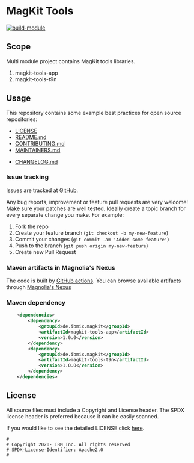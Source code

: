 # MagKit Tools

[![build-module](https://github.com/IBM/magkit-tools/actions/workflows/build.yaml/badge.svg)](https://github.com/IBM/magkit-tools/actions/workflows/build.yaml)

## Scope

Multi module project contains MagKit tools libraries.
1. magkit-tools-app
2. magkit-tools-t9n

## Usage

This repository contains some example best practices for open source repositories:

* [LICENSE](LICENSE)
* [README.md](README.md)
* [CONTRIBUTING.md](CONTRIBUTING.md)
* [MAINTAINERS.md](MAINTAINERS.md)
<!-- A Changelog allows you to track major changes and things that happen, https://github.com/github-changelog-generator/github-changelog-generator can help automate the process -->
* [CHANGELOG.md](CHANGELOG.md)

### Issue tracking

Issues are tracked at [GitHub](https://github.com/IBM/magkit-tools/issues).

Any bug reports, improvement or feature pull requests are very welcome!
Make sure your patches are well tested. Ideally create a topic branch for every separate change you make.
For example:

1. Fork the repo
2. Create your feature branch (`git checkout -b my-new-feature`)
3. Commit your changes (`git commit -am 'Added some feature'`)
4. Push to the branch (`git push origin my-new-feature`)
5. Create new Pull Request

### Maven artifacts in Magnolia's Nexus

The code is built by [GitHub actions](https://github.com/IBM/magkit-tools/actions/workflows/build.yaml).
You can browse available artifacts through [Magnolia's Nexus](https://nexus.magnolia-cms.com/#nexus-search;quick~magkit-tools)

### Maven dependency

```xml
    <dependencies>
        <dependency>
            <groupId>de.ibmix.magkit</groupId>
            <artifactId>magkit-tools-app</artifactId>
            <version>1.0.0</version>
        </dependency>
        <dependency>
            <groupId>de.ibmix.magkit</groupId>
            <artifactId>magkit-tools-t9n</artifactId>
            <version>1.0.0</version>
        </dependency>
    </dependencies>
```

## License

All source files must include a Copyright and License header. The SPDX license header is
preferred because it can be easily scanned.

If you would like to see the detailed LICENSE click [here](LICENSE).

```text
#
# Copyright 2020- IBM Inc. All rights reserved
# SPDX-License-Identifier: Apache2.0
#
```
